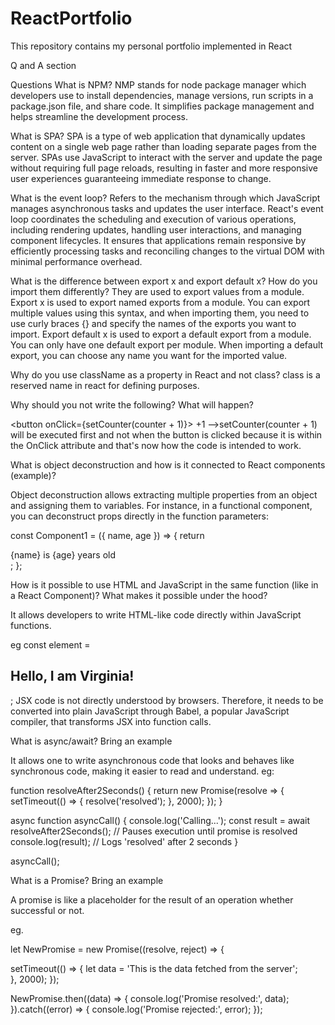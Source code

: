 # ReactPortfolio
This repository contains my personal portfolio implemented  in React


Q and A section 

Questions
What is NPM?
NMP stands for node package manager which developers use to install dependencies, manage versions, run scripts in a package.json file, and share code. It simplifies package management and helps streamline the development process.

What is SPA?
SPA is a type of web application that dynamically updates content on a single web page rather than loading separate pages from the server. SPAs use JavaScript to interact with the server and update the page without requiring full page reloads, resulting in faster and more responsive user experiences guaranteeing immediate response to change.


What is the event loop?
Refers to the mechanism through which JavaScript manages asynchronous tasks and updates the user interface. React's event loop coordinates the scheduling and execution of various operations, including rendering updates, handling user interactions, and managing component lifecycles. It ensures that applications remain responsive by efficiently processing tasks and reconciling changes to the virtual DOM with minimal performance overhead.

What is the difference between export x and export default x? How do you import them differently?
They are used to export values from a module. Export x is used to export named exports from a module. You can export multiple values using this syntax, and when importing them, you need to use curly braces {} and specify the names of the exports you want to import. Export default x  is used to export a default export from a module. You can only have one default export per module. When importing a default export, you can choose any name you want for the imported value.

Why do you use className as a property in React and not class?
class is a reserved name in react for defining purposes.

Why should you not write the following? What will happen?

<button onClick={setCounter(counter + 1)}> +1 </button>  -->setCounter(counter + 1) will be executed first and not when the button is clicked because it is within the OnClick attribute and that's now how the code is intended to work.


What is object deconstruction and how is it connected to React components (example)? 

Object deconstruction allows extracting multiple properties from an object and assigning them to variables. For instance, in a functional component, you can deconstruct props directly in the function parameters:

const Component1 = ({ name, age }) => {
  return <div>{name} is {age} years old</div>;
};

How is it possible to use HTML and JavaScript in the same function (like in a React Component)? What makes it possible under the hood?

It allows developers to write HTML-like code directly within JavaScript functions.

eg const element = <h2>Hello, I am Virginia!</h2>; JSX code is not directly understood by browsers. Therefore, it needs to be converted into plain JavaScript through Babel, a popular JavaScript compiler, that transforms JSX into function calls.

What is async/await? Bring an example

It allows one to write asynchronous code that looks and behaves like synchronous code, making it easier to read and understand.
eg:


function resolveAfter2Seconds() {
  return new Promise(resolve => {
    setTimeout(() => {
      resolve('resolved');
    }, 2000);
  });
}


async function asyncCall() {
  console.log('Calling...');
  const result = await resolveAfter2Seconds(); // Pauses execution until promise is resolved
  console.log(result); // Logs 'resolved' after 2 seconds
}

asyncCall();



What is a Promise? Bring an example

A promise is like a placeholder for the result of an operation whether successful or not.

eg.

let NewPromise = new Promise((resolve, reject) => {
  
  setTimeout(() => {
    let data = 'This is the data fetched from the server';  
  }, 2000);
});


NewPromise.then((data) => {
  console.log('Promise resolved:', data);
}).catch((error) => {
  console.log('Promise rejected:', error);
});



